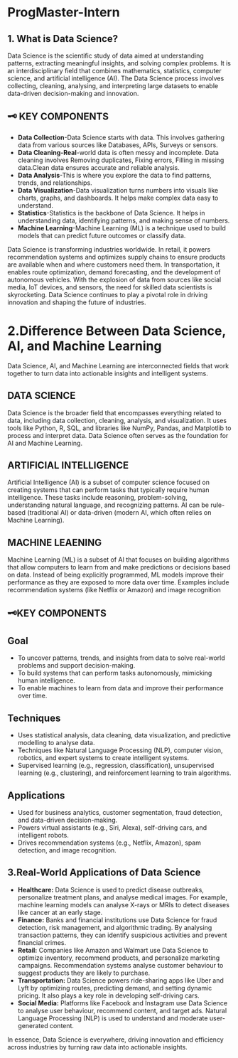 # ProgMaster-Intern
## 1. What is Data Science?
Data Science is the scientific study of data aimed at understanding patterns, extracting meaningful insights, and solving complex problems. It is an interdisciplinary field that combines mathematics, statistics, computer science, and artificial intelligence (AI). The Data Science process involves collecting, cleaning, analysing, and interpreting large datasets to enable data-driven decision-making and innovation.
## 🗝  KEY COMPONENTS
- **Data Collection**-Data Science starts with data. This involves gathering data from various sources like Databases, APIs, Surveys or sensors.
- **Data Cleaning-Real**-world data is often messy and incomplete. Data cleaning involves Removing duplicates, Fixing errors, Filling in missing data.Clean data ensures accurate and reliable analysis.
- **Data Analysis**-This is where you explore the data to find patterns, trends, and relationships.
- **Data Visualization**-Data visualization turns numbers into visuals like charts, graphs, and dashboards. It helps make complex data easy to understand.
- **Statistics**-Statistics is the backbone of Data Science. It helps in understanding data, identifying patterns, and making sense of numbers.
- **Machine Learning**-Machine Learning (ML) is a technique used to build models that can predict future outcomes or classify data.

Data Science is transforming industries worldwide. In retail, it powers recommendation systems and optimizes supply chains to ensure products are available when and where customers need them. In transportation, it enables route optimization, demand forecasting, and the development of autonomous vehicles. With the explosion of data from sources like social media, IoT devices, and sensors, the need for skilled data scientists is skyrocketing. Data Science continues to play a pivotal role in driving innovation and shaping the future of industries.
# 2.Difference Between Data Science, AI, and Machine Learning
Data Science, AI, and Machine Learning are interconnected fields that work together to turn data into actionable insights and intelligent systems.
## DATA SCIENCE
Data Science is the broader field that encompasses everything related to data, including data collection, cleaning, analysis, and visualization. It uses tools like Python, R, SQL, and libraries like NumPy, Pandas, and Matplotlib to process and interpret data. Data Science often serves as the foundation for AI and Machine Learning.
## ARTIFICIAL INTELLIGENCE
Artificial Intelligence (AI) is a subset of computer science focused on creating systems that can perform tasks that typically require human intelligence. These tasks include reasoning, problem-solving, understanding natural language, and recognizing patterns. AI can be rule-based (traditional AI) or data-driven (modern AI, which often relies on Machine Learning).
## MACHINE LEAENING
Machine Learning (ML) is a subset of AI that focuses on building algorithms that allow computers to learn from and make predictions or decisions based on data. Instead of being explicitly programmed, ML models improve their performance as they are exposed to more data over time. Examples include recommendation systems (like Netflix or Amazon) and image recognition
## 🗝KEY COMPONENTS
## Goal
- To uncover patterns, trends, and insights from data to solve real-world problems and support decision-making.
- To build systems that can perform tasks autonomously, mimicking human intelligence.
- To enable machines to learn from data and improve their performance over time.
## Techniques
- Uses statistical analysis, data cleaning, data visualization, and predictive modelling to analyse data.
- Techniques like Natural Language Processing (NLP), computer vision, robotics, and expert systems to create intelligent systems.
- Supervised learning (e.g., regression, classification), unsupervised learning (e.g., clustering), and reinforcement learning to train algorithms.
## Applications
- Used for business analytics, customer segmentation, fraud detection, and data-driven decision-making.
- Powers virtual assistants (e.g., Siri, Alexa), self-driving cars, and intelligent robots.
- Drives recommendation systems (e.g., Netflix, Amazon), spam detection, and image recognition.
## 3.Real-World Applications of Data Science
- **Healthcare:** Data Science is used to predict disease outbreaks, personalize treatment plans, and analyse medical images. For example, machine learning models can analyse X-rays or MRIs to detect diseases like cancer at an early stage.
- **Finance:** Banks and financial institutions use Data Science for fraud detection, risk management, and algorithmic trading. By analysing transaction patterns, they can identify suspicious activities and prevent financial crimes.
- **Retail:** Companies like Amazon and Walmart use Data Science to optimize inventory, recommend products, and personalize marketing campaigns. Recommendation systems analyse customer behaviour to suggest products they are likely to purchase.
- **Transportation:** Data Science powers ride-sharing apps like Uber and Lyft by optimizing routes, predicting demand, and setting dynamic pricing. It also plays a key role in developing self-driving cars.
- **Social Media:** Platforms like Facebook and Instagram use Data Science to analyse user behaviour, recommend content, and target ads. Natural Language Processing (NLP) is used to understand and moderate user-generated content.

In essence, Data Science is everywhere, driving innovation and efficiency across industries by turning raw data into actionable insights.

